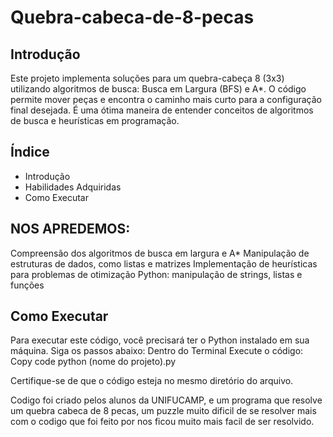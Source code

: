 # Quebra-cabeca-de-8-pecas

## Introdução
Este projeto implementa soluções para um quebra-cabeça 8 (3x3) utilizando algoritmos de busca: Busca em Largura (BFS) e A*. O código permite mover peças e encontra o caminho mais curto para a configuração final desejada. É uma ótima maneira de entender conceitos de algoritmos de busca e heurísticas em programação.

## Índice
- Introdução
- Habilidades Adquiridas
- Como Executar

## NOS APREDEMOS:
Compreensão dos algoritmos de busca em largura e A*
Manipulação de estruturas de dados, como listas e matrizes
Implementação de heurísticas para problemas de otimização
Python: manipulação de strings, listas e funções

## Como Executar
Para executar este código, você precisará ter o Python instalado em sua máquina. Siga os passos abaixo:
Dentro do Terminal
Execute o código:
Copy code
python (nome do projeto).py

Certifique-se de que o código esteja no mesmo diretório do arquivo.

Codigo foi criado pelos alunos da UNIFUCAMP, e um programa que resolve um quebra cabeca de 8 pecas, um puzzle muito dificil de se resolver 
mais com o codigo que foi feito por nos ficou muito mais facil de ser resolvido.

